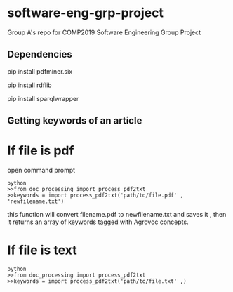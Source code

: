 # software-eng-grp-project
Group A's repo for COMP2019 Software Engineering Group Project 

## Dependencies
pip install pdfminer.six

pip install rdflib

pip install sparqlwrapper

## Getting keywords of an article
# If file is pdf
open command prompt
```
python
>>from doc_processing import process_pdf2txt
>>keywords = import process_pdf2txt('path/to/file.pdf' , 'newfilename.txt')
```
this function will convert filename.pdf to newfilename.txt and saves it , 
then it returns an array of keywords tagged with Agrovoc concepts.

# If file is text
```
python
>>from doc_processing import process_pdf2txt
>>keywords = import process_pdf2txt('path/to/file.txt' ,)

```
